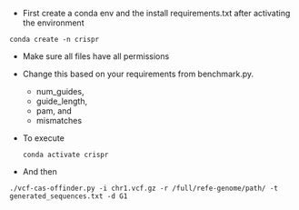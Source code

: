 
- First create a conda env and the install requirements.txt after activating the environment
 ```
conda create -n crispr
```
- Make sure all files have all permissions
- Change this based on your requirements from benchmark.py.

    - num_guides,
    - guide_length,
    - pam, and
    - mismatches

- To execute
  ```
  conda activate crispr
  ```
 - And then
  
  ```
 ./vcf-cas-offinder.py -i chr1.vcf.gz -r /full/refe-genome/path/ -t generated_sequences.txt -d G1
```
